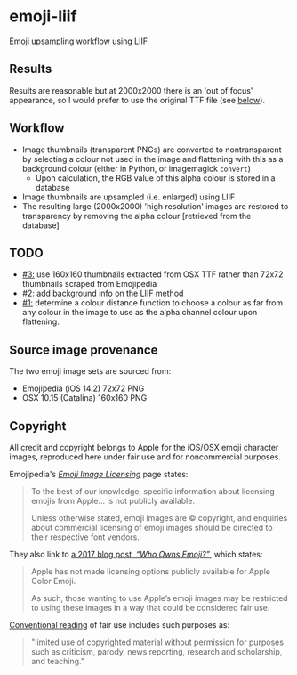 # emoji-liif

Emoji upsampling workflow using LIIF

## Results

Results are reasonable but at 2000x2000 there is an 'out of focus' appearance, so I would prefer to
use the original TTF file (see [below](#TODO)).

## Workflow

- Image thumbnails (transparent PNGs) are converted to nontransparent by selecting a colour not used
  in the image and flattening with this as a background colour (either in Python, or imagemagick `convert`)
  - Upon calculation, the RGB value of this alpha colour is stored in a database
- Image thumbnails are upsampled (i.e. enlarged) using LIIF
- The resulting large (2000x2000) 'high resolution' images are restored to transparency by removing
  the alpha colour [retrieved from the database]

## TODO

- [#3:](https://github.com/lmmx/emoji-liif/issues/3) use 160x160 thumbnails extracted from OSX TTF
  rather than 72x72 thumbnails scraped from Emojipedia
- [#2:](https://github.com/lmmx/emoji-liif/issues/2) add background info on the LIIF method
- [#1:](https://github.com/lmmx/emoji-liif/issues/1) determine a colour distance function to choose
  a colour as far from any colour in the image to use as the alpha channel colour upon flattening.

## Source image provenance

The two emoji image sets are sourced from:

- Emojipedia (iOS 14.2) 72x72 PNG
- OSX 10.15 (Catalina) 160x160 PNG

## Copyright

All credit and copyright belongs to Apple for the iOS/OSX emoji character images, reproduced here
under fair use and for noncommercial purposes.

Emojipedia's _[Emoji Image Licensing](https://emojipedia.org/licensing/)_ page states:

> To the best of our knowledge, specific information about licensing emojis from Apple... is not publicly available.
> 
> Unless otherwise stated, emoji images are © copyright, and enquiries about commercial
> licensing of emoji images should be directed to their respective font vendors.

They also link to [a 2017 blog post, _“Who Owns Emoji?”_](https://blog.emojipedia.org/who-owns-emoji/), which states:

> Apple has not made licensing options publicly available for Apple Color Emoji.
> 
> As such, those wanting to use Apple’s emoji images may be restricted to using these images in a way
> that could be considered fair use.

[Conventional reading](https://guides.nyu.edu/fairuse) of fair use includes such purposes as:

> "limited use of copyrighted material without permission for purposes such as criticism,
> parody, news reporting, research and scholarship, and teaching."
